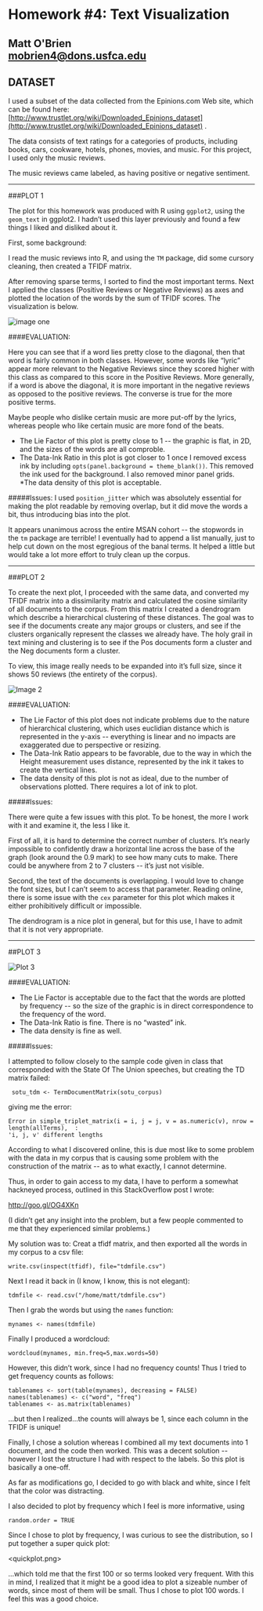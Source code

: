 ﻿Homework #4: Text Visualization
==============================




Matt O'Brien   
mobrien4@dons.usfca.edu
---------------------------------------
## DATASET

I used a subset of the data collected from the Epinions.com Web site, which can be found here: [http://www.trustlet.org/wiki/Downloaded_Epinions_dataset](http://www.trustlet.org/wiki/Downloaded_Epinions_dataset) .

The data consists of text ratings for a categories of products, including books, cars, cookware, hotels, phones, movies, and music.  For this project, I used only the music reviews.

The music reviews came labeled, as having positive or negative sentiment.

---------------------------------------

###PLOT 1

The plot for this homework was produced with R using `ggplot2`, using the `geom_text` in ggplot2.  I hadn’t used this layer previously and found a few things I liked and disliked about it.

First, some background:

I read the music reviews into R, and  using the `TM` package, did some cursory cleaning, then created a TFIDF matrix.  

After removing sparse terms, I sorted to find the most important terms.  Next I applied the classes (Positive Reviews or Negative Reviews) as axes and plotted the location of the words by the sum of TFIDF scores.  The visualization is below.

![image one](https://github.com/mobbSF/msan622/blob/master/homework4/P1.png?raw=true)


####EVALUATION:

Here you can see that if a word lies pretty close to the diagonal, then that word is fairly common in both classes.  However, some words like “lyric” appear more relevant to the Negative Reviews since they scored higher with this class as compared to this score in the Positive Reviews.  More generally, if a word is above the diagonal, it is more important in the negative reviews as opposed to the positive reviews.  The converse is true for the more positive terms.

Maybe people who dislike certain music are more put-off by the lyrics, whereas people who like certain music are more fond of the beats.  


* The Lie Factor of this plot is pretty close to 1 -- the graphic is flat, in 2D, and the sizes of the words are all comproble.   
* The Data-Ink Ratio in this plot is got closer to 1 once I removed excess ink by including `opts(panel.background = theme_blank())`.  This removed the ink used for the background.  I also removed minor panel grids.  
*The data density of this plot is acceptable.

#####Issues:
I used `position_jitter` which was absolutely essential for making the plot readable by removing overlap, but it did move the words a bit, thus introducing bias into the plot.

It appears unanimous across the entire MSAN cohort -- the stopwords in the `tm` package are terrible!  I eventually had to append a list manually, just to help cut down on the most egregious of the banal terms.  It helped a little but would take a lot more effort to truly clean up the corpus.

---------------------------------------

###PLOT 2

To create the next plot, I proceeded with the same data, and converted my TFIDF matrix into a dissimilarity matrix and calculated the cosine similarity of all documents to the corpus.  From this matrix I created a dendrogram which describe a hierarchical clustering of these distances.  The goal was to see if the documents create any major groups or clusters, and see if the clusters organically represent the classes we already have.  The holy grail in text mining and clustering is to see if the Pos documents form a cluster and the Neg documents form a cluster.

To view, this image really needs to be expanded into it’s full size, since it shows 50 reviews (the entirety of the corpus).


![Image 2](https://github.com/mobbSF/msan622/blob/master/homework4/P2.png?raw=true)

####EVALUATION:

* The Lie Factor of this plot does not indicate problems due to the nature of hierarchical clustering, which uses euclidian distance which is represented in the y-axis -- everything is linear and no impacts are exaggerated due to perspective or resizing.
* The Data-Ink Ratio appears to be favorable, due to the way in which the Height measurement uses distance, represented by the ink it takes to create the vertical lines.
* The data density of this plot is not as ideal, due to the number of observations plotted.  There requires a lot of ink to plot.

#####Issues:

There were quite a few issues with this plot.  To be honest, the more I work with it and examine it, the less I like it.  

First of all, it is hard to determine the correct number of clusters.  It’s nearly impossible to confidently draw a horizontal line across the base of the graph (look around the 0.9 mark) to see how many cuts to make.  There could be anywhere from 2 to 7 clusters -- it’s just not visible.

Second, the text of the documents is overlapping.  I would love to change the font sizes, but I can’t seem to access that parameter.  Reading online, there is some issue with the `cex` parameter for this plot which makes it either prohibitively difficult or impossible.

The dendrogram is a nice plot in general, but for this use, I have to admit that it is not very appropriate.

---------------------------------------


##PLOT 3

<overview>

![Plot 3](https://github.com/mobbSF/msan622/blob/master/homework4/P3.png?raw=true)

####EVALUATION:

*  The Lie Factor is acceptable due to the fact that the words are plotted by frequency -- so the size of the graphic is in direct correspondence to the frequency of the word.
*  The Data-Ink Ratio is fine.  There is no “wasted” ink.
*  The data density is fine as well.

#####Issues:

I attempted to follow closely to the sample code given in class that corresponded with the State Of The Union speeches, but creating the TD matrix failed:

` sotu_tdm <- TermDocumentMatrix(sotu_corpus)`

giving me the error:  

    Error in simple_triplet_matrix(i = i, j = j, v = as.numeric(v), nrow =     
    length(allTerms),  :
    'i, j, v' different lengths

According to what I discovered online, this is due most like to some problem with the data in my corpus that is causing some problem with the construction of the matrix -- as to what exactly, I cannot determine.

Thus, in order to gain access to my data, I have to perform a somewhat hackneyed process, outlined in this StackOverflow post I wrote:

http://goo.gl/OG4XKn

(I didn’t get any insight into the problem, but a few people commented to me that they experienced similar problems.)

My solution was to:
Creat a tfidf matrix, and then exported all the words in my corpus to a csv file:  

`write.csv(inspect(tfidf), file="tdmfile.csv")`

Next I read it back in (I know, I know, this is not elegant):  

`tdmfile <- read.csv("/home/matt/tdmfile.csv")`  

Then I grab the words but using the `names` function:  

`mynames <- names(tdmfile)`  

Finally I produced a wordcloud:  

`wordcloud(mynames, min.freq=5,max.words=50)`

However, this didn’t work, since I had no frequency counts!  Thus I tried to get frequency counts as follows:  

    tablenames <- sort(table(mynames), decreasing = FALSE)
    names(tablenames) <- c("word", "freq")
    tablenames <- as.matrix(tablenames)  

...but then I realized...the counts will always be 1, since each column in the TFIDF is unique!

Finally, I chose a solution whereas I combined all my text documents into 1 document, and the code then worked.  This was a decent solution -- however I lost the structure I had with respect to the labels.  So this plot is basically a one-off.

As far as modifications go, I decided to go with black and white, since I felt that the color was distracting.  

I also decided to plot by frequency which I feel is more informative, using  
 
`random.order = TRUE`  

Since I chose to plot by frequency, I was curious to see the distribution, so I put together a super quick plot:

<quickplot.png>

...which told me that the first 100 or so terms looked very frequent.  With this in mind, I realized that it might be a good idea to plot a sizeable number of words, since most of them will be small.  Thus I chose to plot 100 words.  I feel this was a good choice.

